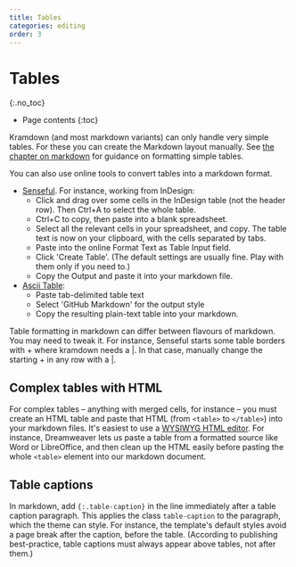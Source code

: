 ```yaml
---
title: Tables
categories: editing
order: 3
---
```


# Tables
{:.no_toc}

* Page contents
{:toc}

Kramdown (and most markdown variants) can only handle very simple tables. For these you can create the Markdown layout manually. See [the chapter on markdown](markdown.html#simple-tables) for guidance on formatting simple tables.

You can also use online tools to convert tables into a markdown format.

* [Senseful](http://www.sensefulsolutions.com/2010/10/format-text-as-table.html). For instance, working from InDesign:
    - Click and drag over some cells in the InDesign table (not the header row). Then Ctrl+A to select the whole table.
    - Ctrl+C to copy, then paste into a blank spreadsheet.
    - Select all the relevant cells in your spreadsheet, and copy. The table text is now on your clipboard, with the cells separated by tabs.
    - Paste into the online Format Text as Table Input field.
    - Click 'Create Table'. (The default settings are usually fine. Play with them only if you need to.)
    - Copy the Output and paste it into your markdown file.
* [Ascii Table](https://ozh.github.io/ascii-tables/):
    - Paste tab-delimited table text
    - Select 'GitHub Markdown' for the output style
    - Copy the resulting plain-text table into your markdown.

Table formatting in markdown can differ between flavours of markdown. You may need to tweak it. For instance, Senseful starts some table borders with + where kramdown needs a \|. In that case, manually change the starting + in any row with a \|.

## Complex tables with HTML

For complex tables – anything with merged cells, for instance – you must create an HTML table and paste that HTML (from `<table>` to `</table>`) into your markdown files. It's easiest to use a [WYSIWYG HTML editor](https://en.wikipedia.org/wiki/List_of_HTML_editors#WYSIWYG_editors). For instance, Dreamweaver lets us paste a table from a formatted source like Word or LibreOffice, and then clean up the HTML easily before pasting the whole `<table>` element into our markdown document.

## Table captions

In markdown, add `{:.table-caption}` in the line immediately after a table caption paragraph. This applies the class `table-caption` to the paragraph, which the theme can style. For instance, the template's default styles avoid a page break after the caption, before the table. (According to publishing best-practice, table captions must always appear above tables, not after them.)
